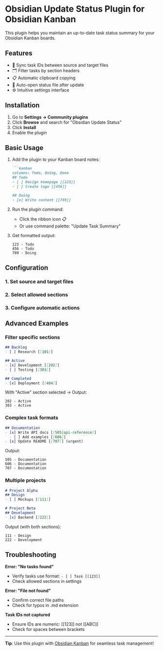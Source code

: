 # Obsidian Update Status Plugin for Obsidian Kanban

This plugin helps you maintain an up-to-date task status summary for your Obsidian Kanban boards.

## Features

- 🔄 Sync task IDs between source and target files
- 🗂️ Filter tasks by section headers
- 📋 Automatic clipboard copying
- 🚪 Auto-open status file after update
- ⚙️ Intuitive settings interface

## Installation

1. Go to **Settings → Community plugins**
2. Click **Browse** and search for "Obsidian Update Status"
3. Click **Install**
4. Enable the plugin

## Basic Usage

1. Add the plugin to your Kanban board notes:
   ```markdown
   ```kanban
   columns: Todo, Doing, Done
   ## Todo
   - [ ] Design homepage [[123]]
   - [ ] Create logo [[456]]
   
   ## Doing
   - [x] Write content [[789]]
   ```
   
2. Run the plugin command:
   - Click the ribbon icon 📋
   - Or use command palette: "Update Task Summary"

3. Get formatted output:
   ```
   123 - Todo
   456 - Todo
   789 - Doing
   ```

## Configuration

### 1. Set source and target files

### 2. Select allowed sections

### 3. Configure automatic actions

## Advanced Examples

### Filter specific sections
```markdown
## Backlog
- [ ] Research [[101]]

## Active
- [x] Development [[202]]
- [ ] Testing [[303]]

## Completed
- [x] Deployment [[404]]
```

With "Active" section selected → Output:
```
202 - Active
303 - Active
```

### Complex task formats
```markdown
## Documentation
- [x] Write API docs [[505|api-reference]] 
  - [ ] Add examples [[606]]
- [x] Update README [[707]] (urgent)
```

Output:
```
505 - Documentation
606 - Documentation
707 - Documentation
```

### Multiple projects
```markdown
# Project Alpha
## Design
- [ ] Mockups [[111]]

# Project Beta
## Development
- [x] Backend [[222]]
```

Output (with both sections):
```
111 - Design
222 - Development
```

## Troubleshooting

**Error: "No tasks found"**
- Verify tasks use format: `- [ ] Task [[123]]`
- Check allowed sections in settings

**Error: "File not found"**
- Confirm correct file paths
- Check for typos in .md extension

**Task IDs not captured**
- Ensure IDs are numeric: [[123]] not [[ABC]]
- Check for spaces between brackets

---

**Tip**: Use this plugin with [Obsidian Kanban](https://github.com/mgmeyers/obsidian-kanban) for seamless task management!
